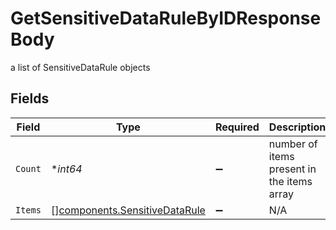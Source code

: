 # GetSensitiveDataRuleByIDResponseBody

a list of SensitiveDataRule objects


## Fields

| Field                                                                          | Type                                                                           | Required                                                                       | Description                                                                    |
| ------------------------------------------------------------------------------ | ------------------------------------------------------------------------------ | ------------------------------------------------------------------------------ | ------------------------------------------------------------------------------ |
| `Count`                                                                        | **int64*                                                                       | :heavy_minus_sign:                                                             | number of items present in the items array                                     |
| `Items`                                                                        | [][components.SensitiveDataRule](../../models/components/sensitivedatarule.md) | :heavy_minus_sign:                                                             | N/A                                                                            |